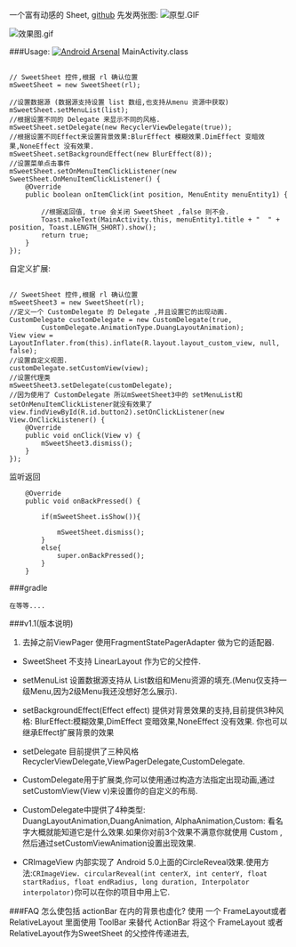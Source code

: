 一个富有动感的 Sheet,
[github](https://github.com/zzz40500/AndroidSweetSheet)
先发两张图:
![原型.GIF](https://github.com/zzz40500/AndroidSweetSheet/raw/master/screenshot/Design.gif)

![效果图.gif](https://github.com/zzz40500/AndroidSweetSheet/raw/master/screenshot/SweetSheet.gif)

###Usage:
[![Android Arsenal](https://img.shields.io/badge/Android%20Arsenal-AndroidSweetSheet-green.svg?style=flat)](https://android-arsenal.com/details/1/2271)
MainActivity.class
~~~

// SweetSheet 控件,根据 rl 确认位置
mSweetSheet = new SweetSheet(rl);

//设置数据源 (数据源支持设置 list 数组,也支持从menu 资源中获取)
mSweetSheet.setMenuList(list);
//根据设置不同的 Delegate 来显示不同的风格.
mSweetSheet.setDelegate(new RecyclerViewDelegate(true));
//根据设置不同Effect来设置背景效果:BlurEffect 模糊效果.DimEffect 变暗效果,NoneEffect 没有效果.
mSweetSheet.setBackgroundEffect(new BlurEffect(8));
//设置菜单点击事件
mSweetSheet.setOnMenuItemClickListener(new SweetSheet.OnMenuItemClickListener() {
    @Override
    public boolean onItemClick(int position, MenuEntity menuEntity1) {

        //根据返回值, true 会关闭 SweetSheet ,false 则不会.
        Toast.makeText(MainActivity.this, menuEntity1.title + "  " + position, Toast.LENGTH_SHORT).show();
        return true;
    }
});
~~~
自定义扩展:
~~~

// SweetSheet 控件,根据 rl 确认位置
mSweetSheet3 = new SweetSheet(rl);
//定义一个 CustomDelegate 的 Delegate ,并且设置它的出现动画.
CustomDelegate customDelegate = new CustomDelegate(true,
        CustomDelegate.AnimationType.DuangLayoutAnimation);
View view = LayoutInflater.from(this).inflate(R.layout.layout_custom_view, null, false);
//设置自定义视图.
customDelegate.setCustomView(view);
//设置代理类
mSweetSheet3.setDelegate(customDelegate);
//因为使用了 CustomDelegate 所以mSweetSheet3中的 setMenuList和setOnMenuItemClickListener就没有效果了
view.findViewById(R.id.button2).setOnClickListener(new View.OnClickListener() {
    @Override
    public void onClick(View v) {
        mSweetSheet3.dismiss();
    }
});
~~~


监听返回
~~~
    @Override
    public void onBackPressed() {
 
        if(mSweetSheet.isShow()){

            mSweetSheet.dismiss();
        }
        else{
            super.onBackPressed();
        }
    }

~~~

###gradle
~~~
在等等....
~~~

###v1.1(版本说明)
1. 去掉之前ViewPager 使用FragmentStatePagerAdapter 做为它的适配器.

* SweetSheet 不支持 LinearLayout 作为它的父控件.

* setMenuList 设置数据源支持从 List<MenuEntity>数组和Menu资源的填充.(Menu仅支持一级Menu,因为2级Menu我还没想好怎么展示).
* setBackgroundEffect(Effect  effect) 提供对背景效果的支持,目前提供3种风格:
BlurEffect:模糊效果,DimEffect 变暗效果,NoneEffect 没有效果.
你也可以继承Effect扩展背景的效果

* setDelegate 目前提供了三种风格
RecyclerViewDelegate,ViewPagerDelegate,CustomDelegate.

* CustomDelegate用于扩展类,你可以使用通过构造方法指定出现动画,通过setCustomView(View v)来设置你的自定义的布局.

* CustomDelegate中提供了4种类型:
DuangLayoutAnimation,DuangAnimation,
AlphaAnimation,Custom:
看名字大概就能知道它是什么效果.如果你对前3个效果不满意你就使用 Custom ,然后通过setCustomViewAnimation设置出现效果.

* CRImageView 内部实现了 Android 5.0上面的CircleReveal效果.使用方法:`CRImageView. circularReveal(int centerX, int centerY, float startRadius, float endRadius, long duration, Interpolator interpolator)`你可以在你的项目中用上它.


###FAQ
怎么使包括 actionBar 在内的背景也虚化? 
使用 一个 FrameLayout或者RelativeLayout 里面使用 ToolBar 来替代 ActionBar 将这个 FrameLayout 或者RelativeLayout作为SweetSheet 的父控件传递进去,





